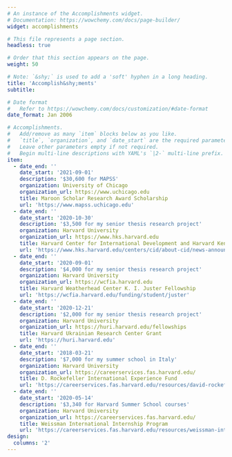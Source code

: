```yaml
---
# An instance of the Accomplishments widget.
# Documentation: https://wowchemy.com/docs/page-builder/
widget: accomplishments

# This file represents a page section.
headless: true

# Order that this section appears on the page.
weight: 50

# Note: `&shy;` is used to add a 'soft' hyphen in a long heading.
title: 'Accomplish&shy;ments'
subtitle:

# Date format
#   Refer to https://wowchemy.com/docs/customization/#date-format
date_format: Jan 2006

# Accomplishments.
#   Add/remove as many `item` blocks below as you like.
#   `title`, `organization`, and `date_start` are the required parameters.
#   Leave other parameters empty if not required.
#   Begin multi-line descriptions with YAML's `|2-` multi-line prefix.
item:
  - date_end: ''
    date_start: '2021-09-01'
    description: '$30,600 for MAPSS'
    organization: University of Chicago
    organization_url: https://www.uchicago.edu
    title: Maroon Scholar Research Award Scholarship
    url: 'https://www.mapss.uchicago.edu'
  - date_end: ''
    date_start: '2020-10-30'
    description: '$3,500 for my senior thesis research project'
    organization: Harvard University
    organization_url: https://www.hks.harvard.edu
    title: Harvard Center for International Development and Harvard Kennedy School Malcolm Wiener Center Joint Award
    url: 'https://www.hks.harvard.edu/centers/cid/about-cid/news-announcements/proposals-inequality-research-awards'
  - date_end: ''
    date_start: '2020-09-01'
    description: '$4,000 for my senior thesis research project'
    organization: Harvard University
    organization_url: https://wcfia.harvard.edu
    title: Harvard Weatherhead Center K. I. Juster Fellowship
    url: 'https://wcfia.harvard.edu/funding/student/juster'
  - date_end: ''
    date_start: '2020-12-21'
    description: '$2,000 for my senior thesis research project'
    organization: Harvard University
    organization_url: https://huri.harvard.edu/fellowships
    title: Harvard Ukrainian Research Center Grant
    url: 'https://huri.harvard.edu'
  - date_end: ''
    date_start: '2018-03-21'
    description: '$7,000 for my summer school in Italy'
    organization: Harvard University
    organization_url: https://careerservices.fas.harvard.edu/
    title: D. Rockefeller International Experience Fund
    url: 'https://careerservices.fas.harvard.edu/resources/david-rockefeller-international-experience-grant/'
  - date_end: ''
    date_start: '2020-05-14'
    description: '$3,340 for Harvard Summer School courses'
    organization: Harvard University
    organization_url: https://careerservices.fas.harvard.edu/
    title: Weissman International Internship Program
    url: 'https://careerservices.fas.harvard.edu/resources/weissman-international-internship-program-grant/' 
design:
  columns: '2'
---
```

